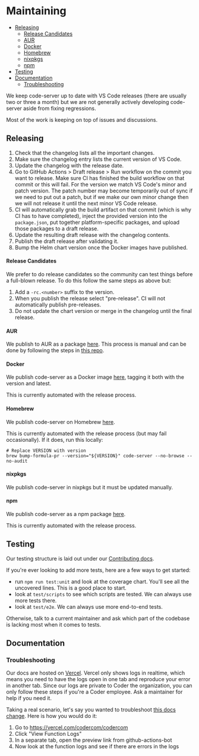 <!-- prettier-ignore-start -->
<!-- START doctoc generated TOC please keep comment here to allow auto update -->
<!-- DON'T EDIT THIS SECTION, INSTEAD RE-RUN doctoc TO UPDATE -->
# Maintaining

- [Releasing](#releasing)
    - [Release Candidates](#release-candidates)
    - [AUR](#aur)
    - [Docker](#docker)
    - [Homebrew](#homebrew)
    - [nixpkgs](#nixpkgs)
    - [npm](#npm)
- [Testing](#testing)
- [Documentation](#documentation)
  - [Troubleshooting](#troubleshooting)

<!-- END doctoc generated TOC please keep comment here to allow auto update -->
<!-- prettier-ignore-end -->

We keep code-server up to date with VS Code releases (there are usually two or
three a month) but we are not generally actively developing code-server aside
from fixing regressions.

Most of the work is keeping on top of issues and discussions.

## Releasing

1. Check that the changelog lists all the important changes.
2. Make sure the changelog entry lists the current version of VS Code.
3. Update the changelog with the release date.
4. Go to GitHub Actions > Draft release > Run workflow on the commit you want to
   release. Make sure CI has finished the build workflow on that commit or this
   will fail. For the version we match VS Code's minor and patch version. The
   patch number may become temporarily out of sync if we need to put out a
   patch, but if we make our own minor change then we will not release it until
   the next minor VS Code release.
5. CI will automatically grab the build artifact on that commit (which is why CI
   has to have completed), inject the provided version into the `package.json`,
   put together platform-specific packages, and upload those packages to a draft
   release.
6. Update the resulting draft release with the changelog contents.
7. Publish the draft release after validating it.
8. Bump the Helm chart version once the Docker images have published.

#### Release Candidates

We prefer to do release candidates so the community can test things before a
full-blown release. To do this follow the same steps as above but:

1. Add a `-rc.<number>` suffix to the version.
2. When you publish the release select "pre-release". CI will not automatically
   publish pre-releases.
3. Do not update the chart version or merge in the changelog until the final
   release.

#### AUR

We publish to AUR as a package [here](https://aur.archlinux.org/packages/code-server/). This process is manual and can be done by following the steps in [this repo](https://github.com/coder/code-server-aur).

#### Docker

We publish code-server as a Docker image [here](https://hub.docker.com/r/codercom/code-server), tagging it both with the version and latest.

This is currently automated with the release process.

#### Homebrew

We publish code-server on Homebrew [here](https://github.com/Homebrew/homebrew-core/blob/master/Formula/code-server.rb).

This is currently automated with the release process (but may fail occasionally). If it does, run this locally:

```shell
# Replace VERSION with version
brew bump-formula-pr --version="${VERSION}" code-server --no-browse --no-audit
```

#### nixpkgs

We publish code-server in nixpkgs but it must be updated manually.

#### npm

We publish code-server as a npm package [here](https://www.npmjs.com/package/code-server/v/latest).

This is currently automated with the release process.

## Testing

Our testing structure is laid out under our [Contributing docs](https://coder.com/docs/code-server/latest/CONTRIBUTING#test).

If you're ever looking to add more tests, here are a few ways to get started:

- run `npm run test:unit` and look at the coverage chart. You'll see all the
  uncovered lines. This is a good place to start.
- look at `test/scripts` to see which scripts are tested. We can always use more
  tests there.
- look at `test/e2e`. We can always use more end-to-end tests.

Otherwise, talk to a current maintainer and ask which part of the codebase is
lacking most when it comes to tests.

## Documentation

### Troubleshooting

Our docs are hosted on [Vercel](https://vercel.com/). Vercel only shows logs in
realtime, which means you need to have the logs open in one tab and reproduce
your error in another tab. Since our logs are private to Coder the organization,
you can only follow these steps if you're a Coder employee. Ask a maintainer for
help if you need it.

Taking a real scenario, let's say you wanted to troubleshoot [this docs
change](https://github.com/coder/code-server/pull/4042). Here is how you would
do it:

1. Go to https://vercel.com/codercom/codercom
2. Click "View Function Logs"
3. In a separate tab, open the preview link from github-actions-bot
4. Now look at the function logs and see if there are errors in the logs
